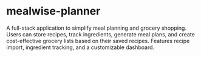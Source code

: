 # mealwise-planner
A full-stack application to simplify meal planning and grocery shopping. Users can store recipes, track ingredients, generate meal plans, and create cost-effective grocery lists based on their saved recipes. Features recipe import, ingredient tracking, and a customizable dashboard.

